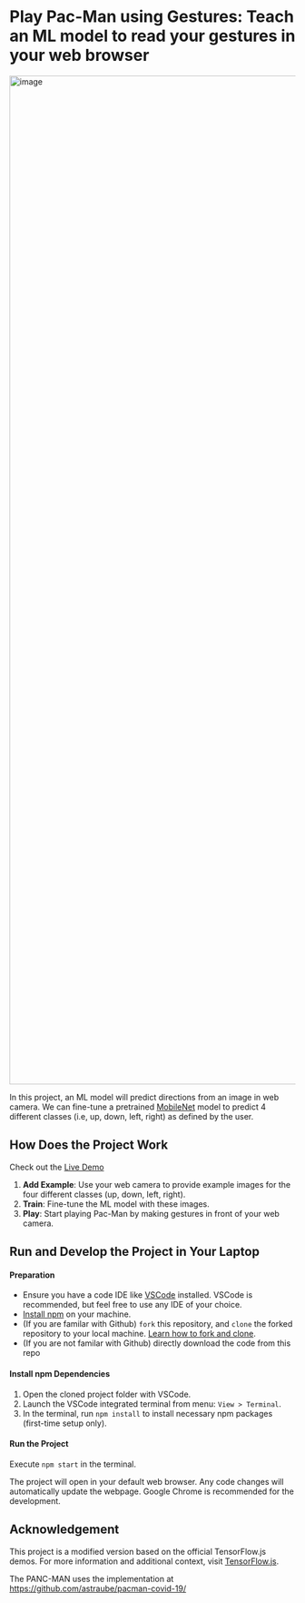 # Play Pac-Man using Gestures: Teach an ML model to read your gestures in your web browser


<img width="1776" alt="image" src="https://github.com/user-attachments/assets/eb05a80e-fc76-426c-834f-d5ab68b31522">


In this project, an ML model will predict directions from an image in web camera.
We can fine-tune a pretrained [MobileNet](https://github.com/tensorflow/tfjs-examples/tree/master/mobilenet) model  to predict 4 different classes (i.e, up, down, left, right) as defined by the user.

## How Does the Project Work
Check out the [Live Demo](https://visual-intelligence-umn.github.io/ML-PANCMAN/)



1. **Add Example**: Use your web camera to provide example images for the four different classes (up, down, left, right).
2. **Train**: Fine-tune the ML model with these images.
3. **Play**: Start playing Pac-Man by making gestures in front of your web camera.


## Run and Develop the Project in Your Laptop

#### Preparation
- Ensure you have a code IDE like [VSCode](https://code.visualstudio.com/download) installed. VSCode is recommended, but feel free to use any IDE of your choice.
- [Install npm](https://docs.npmjs.com/downloading-and-installing-node-js-and-npm) on your machine.
- (If you are familar with Github) `fork` this repository, and `clone` the forked repository to your local machine. [Learn how to fork and clone](https://docs.github.com/en/get-started/quickstart/fork-a-repo).
- (If you are not familar with Github) directly download the code from this repo

#### Install npm Dependencies
1. Open the cloned project folder with VSCode.
2. Launch the VSCode integrated terminal from menu:  `View > Terminal`.
3. In the terminal, run `npm install` to install necessary npm packages (first-time setup only).

#### Run the Project
  Execute `npm start` in the terminal.
 
  The project will open in your default web browser.
  Any code changes will automatically update the webpage.
  Google Chrome is recommended for the development.
  
## Acknowledgement
This project is a modified version based on the official TensorFlow.js demos. 
For more information and additional context, visit [TensorFlow.js](https://www.tensorflow.org/js/demos).

The PANC-MAN uses the implementation at https://github.com/astraube/pacman-covid-19/

